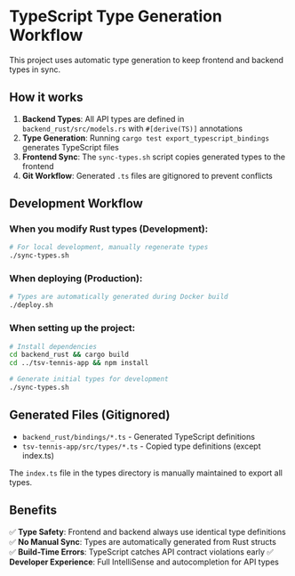 # TypeScript Type Generation Workflow

This project uses automatic type generation to keep frontend and backend types in sync.

## How it works

1. **Backend Types**: All API types are defined in `backend_rust/src/models.rs` with `#[derive(TS)]` annotations
2. **Type Generation**: Running `cargo test export_typescript_bindings` generates TypeScript files
3. **Frontend Sync**: The `sync-types.sh` script copies generated types to the frontend
4. **Git Workflow**: Generated `.ts` files are gitignored to prevent conflicts

## Development Workflow

### When you modify Rust types (Development):
```bash
# For local development, manually regenerate types
./sync-types.sh
```

### When deploying (Production):
```bash
# Types are automatically generated during Docker build
./deploy.sh
```

### When setting up the project:
```bash
# Install dependencies
cd backend_rust && cargo build
cd ../tsv-tennis-app && npm install

# Generate initial types for development
./sync-types.sh
```

## Generated Files (Gitignored)

- `backend_rust/bindings/*.ts` - Generated TypeScript definitions
- `tsv-tennis-app/src/types/*.ts` - Copied type definitions (except index.ts)

The `index.ts` file in the types directory is manually maintained to export all types.

## Benefits

✅ **Type Safety**: Frontend and backend always use identical type definitions
✅ **No Manual Sync**: Types are automatically generated from Rust structs  
✅ **Build-Time Errors**: TypeScript catches API contract violations early
✅ **Developer Experience**: Full IntelliSense and autocompletion for API types

